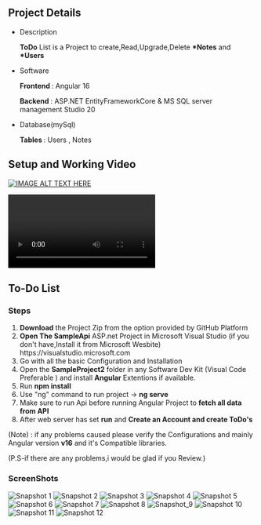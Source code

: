 ## Project Details
<ul>
<li><label>Description</label>  
<p><b>ToDo</b> List is a Project to create,Read,Upgrade,Delete <b>*Notes</b> and <b>*Users</b> </p>
</li>
<li><label>Software</label>  
<p><b>Frontend </b>: Angular 16 </p> <p><b>Backend </b>: ASP.NET EntityFrameworkCore & MS SQL server management Studio 20 </p> 
</li>
<li><label>Database(mySql)</label>  
<p><b>Tables </b>: Users , Notes</p>
</li>
</ul>

## Setup and Working Video


[![IMAGE ALT TEXT HERE](https://img.youtube.com/vi/eoMOvUJPYOc/0.jpg)](https://www.youtube.com/watch?v=eoMOvUJPYOc&list=PLznx0KvNkfCDr5SdVsKlpEkBFf79xbYkY&index=3&t=66s)

<video href="https://www.youtube.com/watch?v=eoMOvUJPYOc&list=PLznx0KvNkfCDr5SdVsKlpEkBFf79xbYkY&index=3&t=66s" controls > </video>

## To-Do List

<h3>Steps</h3><ol>
  
<li><b>Download</b> the Project Zip from the option provided by GitHub Platform</li>
<li><b>Open The SampleApi</b> ASP.net Project in Microsoft Visual Studio (if you don't have,Install it from Microsoft Wesbite) https://visualstudio.microsoft.com </li>
<li>Go with all the basic Configuration and Installation</li>
<li>Open the <b>SampleProject2</b> folder in any Software Dev Kit (Visual Code Preferable ) and install <b>Angular</b> Extentions if available.
</li>
<li>Run <b>npm install </b></li>
<li>Use "ng" command to run project -> <b>ng serve </b></li>
<li>Make sure to run Api before running Angular Project to <b>fetch all data from API</b></li>
<li>After web server has set <b>run</b> and <b>Create an Account and create ToDo's</b></li>
</ol>

(Note) : if any problems caused please verify the Configurations and mainly Angular version <b>v16</b> and it's Compatible libraries.

(P.S-if there are any problems,i would be glad if you Review.)


<h3>ScreenShots</h3>

![Snapshot 1](Documentation/Pictures/Title.png)
![Snapshot 2](Documentation/Pictures/HomePage(NotLoggedIn).png)
![Snapshot 3](Documentation/Pictures/SignIn.png)
![Snapshot 4](Documentation/Pictures/SignUp.png)
![Snapshot 5](Documentation/Pictures/ForgotPassword.png)
![Snapshot 6](Documentation/Pictures/ForgotPassword_MailVerf.png)
![Snapshot 7](Documentation/Pictures/HomePage(LoggedIn1).png)
![Snapshot 8](Documentation/Pictures/HomePage(LoggedIn2_UpdateNotes).png)
![Snapshot_9](Documentation/Pictures/ProfileSection.png)
![Snapshot 10](Documentation/Pictures/ProfileSectionUpdate.png)
![Snapshot 11](Documentation/Pictures/Database_table_Users.png)
![Snapshot 12](Documentation/Pictures/Database_table_Notes.png)

